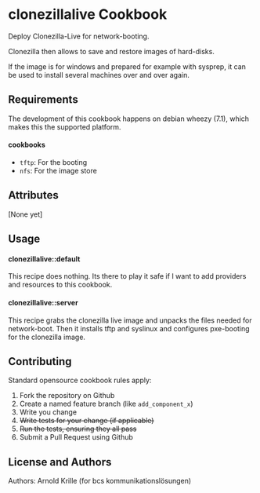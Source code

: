 clonezillalive Cookbook
=======================

Deploy Clonezilla-Live for network-booting.

Clonezilla then allows to save and restore images of hard-disks.

If the image is for windows and prepared for example with sysprep, it can be
used to install several machines over and over again.

Requirements
------------

The development of this cookbook happens on debian wheezy (7.1), which makes
this the supported platform.

#### cookbooks
 - `tftp`: For the booting
 - `nfs`: For the image store

Attributes
----------

[None yet]


Usage
-----
#### clonezillalive::default

This recipe does nothing. Its there to play it safe if I want to add providers
and resources to this cookbook.

#### clonezillalive::server

This recipe grabs the clonezilla live image and unpacks the files needed for
network-boot. Then it installs tftp and syslinux and configures pxe-booting for
the clonezilla image.

Contributing
------------

Standard opensource cookbook rules apply:

1. Fork the repository on Github
2. Create a named feature branch (like `add_component_x`)
3. Write you change
4. <del>Write tests for your change (if applicable)</del>
5. <del>Run the tests, ensuring they all pass</del>
6. Submit a Pull Request using Github

License and Authors
-------------------
Authors: Arnold Krille (for bcs kommunikationslösungen)
